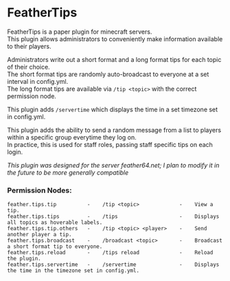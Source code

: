 # FeatherTips

FeatherTips is a paper plugin for minecraft servers.  
This plugin allows administrators to conveniently make information available to their players.  

Administrators write out a short format and a long format tips for each topic of their choice.  
The short format tips are randomly auto-broadcast to everyone at a set interval in config.yml.  
The long format tips are available via `/tip <topic>` with the correct permission node.

This plugin adds `/servertime` which displays the time in a set timezone set in config.yml.

This plugin adds the ability to send a random message from a list to players within a specific group everytime they log on.  
In practice, this is used for staff roles, passing staff specific tips on each login.

*This plugin was designed for the server feather64.net; I plan to modify it in the future to be more generally compatible*


### Permission Nodes:
    feather.tips.tip          -    /tip <topic>             -    View a tip.
    feather.tips.tips         -    /tips                    -    Displays all topics as hoverable labels.
    feather.tips.tip.others   -    /tip <topic> <player>    -    Send another player a tip.
    feather.tips.broadcast    -    /broadcast <topic>       -    Broadcast a short format tip to everyone.
    feather.tips.reload       -    /tips reload             -    Reload the plugin.
    feather.tips.servertime   -    /servertime              -    Displays the time in the timezone set in config.yml.

